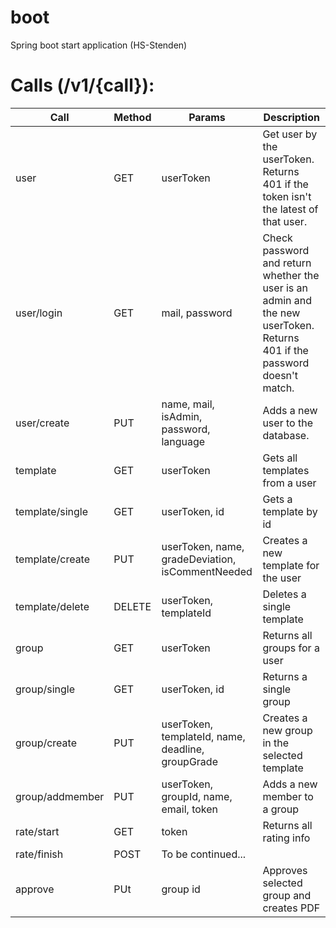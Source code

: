 # boot
Spring boot start application (HS-Stenden)




# Calls (/v1/{call}):		


| Call | Method | Params | Description |
| --- | --- | --- | --- |
| user	| GET | userToken | Get user by the userToken. Returns 401 if the token isn't the latest of that user. |
| user/login	| GET		| mail, password	| Check password and return whether the user is an admin and the new userToken. Returns 401 if the password doesn't match. |
| user/create		| PUT			| name, mail, isAdmin, password, language |	Adds a new user to the database. |
| template | GET | userToken | Gets all templates from a user |
| template/single | GET | userToken, id | Gets a template by id|
| template/create | PUT | userToken, name, gradeDeviation, isCommentNeeded | Creates a new template for the user |
| template/delete | DELETE | userToken, templateId | Deletes a single template |
| group	 | GET | userToken | Returns all groups for a user |
| group/single | GET | userToken, id | Returns a single group |
| group/create | PUT | userToken, templateId, name, deadline, groupGrade | Creates a new group in the selected template|
| group/addmember | PUT	| userToken, groupId, name, email, token | Adds a new member to a group |
| rate/start | GET | token | Returns all rating info |
| rate/finish |	POST	 | To be continued... |
| approve |	PUt	 | group id | Approves selected group and creates PDF |
